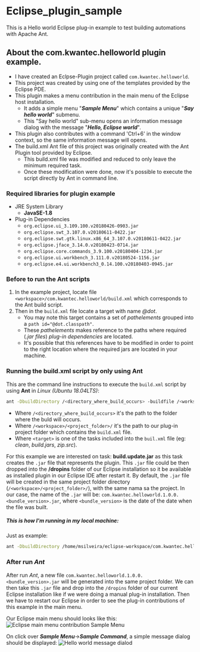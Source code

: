 # Eclipse_plugin_sample
This is a Hello world Eclipse plug-in example to test building automations with Apache Ant.

## About the com.kwantec.helloworld plugin example.
* I have created an Eclpse-Plugin project called `com.kwantec.helloworld`.
* This project was created by using one of the templates provided by the Eclipse PDE.
* This plugin makes a menu contribution in the main menu of the Eclipse host installation.
    * It adds a simple menu "___Sample Menu___" which contains a unique "___Say hello world___" submenu.
    * This "Say hello world" sub-menu opens an information message dialog with the message "___Hello, Eclipse world___".
* This plugin also contributes with a command 'Ctrl+6' in the window context, so the same information message will opens.
* The build.xml Ant file of this project was originally created with the Ant Plugin tool provided by Eclipse.
    * This build.xml file was modified and reduced to only leave the minimum required task.
    * Once these modification were done, now it's possible to execute the script directly by Ant in command line.

### Required libraries for plugin example
* JRE System Library
    * __JavaSE-1.8__
* Plug-in Dependencies
    * `org.eclipse.ui_3.109.100.v20180426-0903.jar`
    * `org.eclipse.swt_3.107.0.v20180611-0422.jar`
    * `org.eclipse.swt.gtk.linux.x86_64_3.107.0.v20180611-0422.jar`
    * `org.eclipse.jface_3.14.0.v20180423-0714.jar`
    * `org.eclipse.core.commands_3.9.100.v20180404-1234.jar`
    * `org.eclipse.ui.workbench_3.111.0.v20180524-1156.jar`
    * `org.eclipse.e4.ui.workbench3_0.14.100.v20180403-0945.jar`

### Before to run the Ant scripts
1. In the example project, locate file `<workspace>/com.kwantec.helloworld/build.xml` which corresponds to the Ant build script.
2. Then in the `build.xml` file locate a target with name _@dot_. 
    - You may note this target contains a set of _pathelements_ grouped into a `path id="@dot.classpath"`.
    - These _pathelements_ makes reference to the paths where required (_.jar files_) _plug-in dependencies_ are located.
    - It's possible that this references have to be modified in order to point to the right location where the required jars are located in your machine.

### Running the build.xml script by only using Ant
This are the command line instructions to execute the `build.xml` script by using __Ant__ in _Linux (Ubuntu 18.04LTS)_:
```sh
ant -DbuildDirectory /<directory_where_build_occurs> -buildfile /<workspace>/<project_folder>/build.xml <target>
```
* Where `/<directory_where_build_occurs>` it's the path to the folder where the buld will occurs.
* Where `/<workspace>/<project_folder>/` it's the path to our plug-in project folder which contains the `build.xml` file.
* Where `<target>` is one of the tasks included into the `buil.xml` file (eg: _clean_, _build.jars_, _zip.src_).

For this example we are interested on task: __build.update.jar__ as this task creates the `.jar` file that represents the plugin. 
This `.jar` file could be then dropped into the __/dropins__ folder of our Eclipse installation so it be available as installed plugin in our Eclipse IDE after restart it.
By default, the `.jar` file will be created in the same project folder directory (`/<workspace>/<project_folder>/`), with the same nama sa the project. In our case, the name of the `.jar` will be: `com.kwantec.helloworld.1.0.0.<bundle_version>.jar`, where `<bundle_version>` is the date of the date when the file was built.

##### This is how I'm running in my local machine:
Just as example:
```sh
ant -DbuildDirectory /home/msilveira/eclipse-workspace/com.kwantec.helloworld/mybuild -buildfile ~/eclipse-workspace/com.kwantec.helloworld/build.xml build.update.jar
```

### After run _Ant_
After run _Ant_, a new file  `com.kwantec.helloworld.1.0.0.<bundle_version>.jar` will be generated into the same project folder. We can then take this `.jar` file and drop into the `/dropins` folder of our current Eclipse installation like if we were doing a manual plug-in installation. 
Then we have to restart our Eclipse in order to see the plug-in contributions of this example in the main menu. 

Our Eclipse main menu should looks like this: 
![Eclipse main menu contribution Sample Menu]()

On click over ___Sample Menu___->___Sample Command___, a simple message dialog should be displayed:
![Hello world message dialod]()
